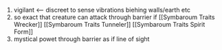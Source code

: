 1. vigilant <-- discreet to sense vibrations biehing walls/earth etc
2. so exact that creature can attack through barrier if [[Symbaroum Traits Wrecker]] [[Symbaroum Traits Tunneler]] [[Symbaroum Traits Spirit Form]]
3. mystical powet through barrier as if line of sight